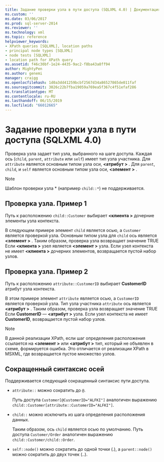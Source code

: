 ```yaml
---
title: Задание проверки узла в пути доступа (SQLXML 4.0) | Документация Майкрософт
ms.custom: ''
ms.date: 03/06/2017
ms.prod: sql-server-2014
ms.reviewer: ''
ms.technology: xml
ms.topic: reference
helpviewer_keywords:
- XPath queries [SQLXML], location paths
- principal node types [SQLXML]
- node tests [SQLXML]
- location path for XPath query
ms.assetid: f46c30bf-1e24-4435-9ac2-f8ba43a8ff94
author: MightyPen
ms.author: genemi
manager: craigg
ms.openlocfilehash: 1d0a3dd41259bcbf2567d34a86527865de011faf
ms.sourcegitcommit: 3026c22b7fba19059a769ea5f367c4f51efaf286
ms.translationtype: MT
ms.contentlocale: ru-RU
ms.lasthandoff: 06/15/2019
ms.locfileid: "66012665"
---
```

# <a name="specifying-a-node-test-in-the-location-path-sqlxml-40"></a>Задание проверки узла в пути доступа (SQLXML 4.0)
  Проверка узла задает тип узла, выбранного на шаге доступа. Каждая ось (`child`, `parent`, `attribute` или `self`) имеет тип узла участника. Для `attribute` является основным типом узла оси,  **\<атрибут >** . Для `parent`, `child`, и `self` является основным типом узла оси,  **\<элемент >** .  
  
> [!NOTE]  
>  Шаблон проверки узла * (например `child::*`) не поддерживается.  
  
## <a name="node-test-example-1"></a>Проверка узла. Пример 1  
 Путь к расположению `child::Customer` выбирает  **\<клиента >** дочерние элементы узла контекста.  
  
 В следующем примере элемент `child` является осью, а `Customer` является проверкой узла. Основным типом узла для `child` ось является  **\<элемент >** . Таким образом, проверка узла возвращает значение TRUE Если  **\<клиента >** узел является  **\<элемент >** узла. Если узел контекста не имеет  **\<клиента >** дочерних элементов, возвращается пустой набор узлов.  
  
## <a name="node-test-example-2"></a>Проверка узла. Пример 2  
 Путь к расположению `attribute::CustomerID` выбирает **CustomerID** атрибут узла контекста.  
  
 В этом примере элемент `attribute` является осью, а `CustomerID` является проверкой узла. Тип узла участника `attribute` ось является  **\<атрибут >** . Таким образом, проверка узла возвращает значение TRUE Если **CustomerID** —  **\<атрибут >** узла. Если узел контекста не имеет **CustomerID**, возвращается пустой набор узлов.  
  
> [!NOTE]  
>  В данной реализации XPath, если шаг определения расположения ссылается на  **\<элемент >** или  **\<атрибут >** тип, который не объявлен в схеме, формируется ошибка. Это отличается от реализации XPath в MSXML, где возвращается пустое множество узлов.  
  
## <a name="abbreviated-syntax-for-the-axes"></a>Сокращенный синтаксис осей  
 Поддерживается следующий сокращенный синтаксис пути доступа.  
  
-   `attribute::` можно сократить до `@`.  
  
     Путь доступа `Customer[@CustomerID="ALFKI"]` аналогичен выражению `child::Customer[attribute::CustomerID="ALFKI"]`.  
  
-   `child::` можно исключить из шага определения расположения данных.  
  
     Таким образом, ось `child` является осью по умолчанию. Путь доступа `Customer/Order` аналогичен выражению `child::Customer/child::Order`.  
  
-   `self::node()` можно сократить до одной точки (.), а `parent::node()` можно сократить до двух точек (..).  
  
  
